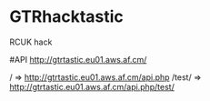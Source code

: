 GTRhacktastic
=============
RCUK hack


#API
http://gtrtastic.eu01.aws.af.cm/

/ => http://gtrtastic.eu01.aws.af.cm/api.php
/test/ => http://gtrtastic.eu01.aws.af.cm/api.php/test/
